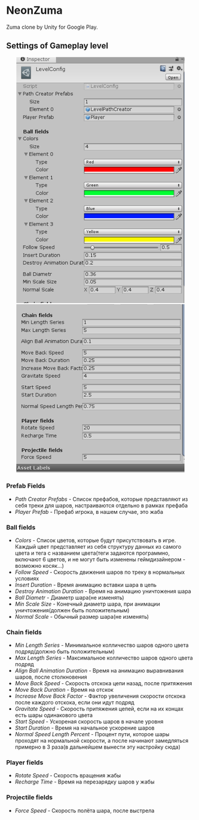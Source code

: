 # NeonZuma
Zuma clone by Unity for Google Play.

## Settings of Gameplay level
<p align="center">
  <img src="images/settings_1.PNG" alt="Settings" width=450>
  <img src="images/settings_2.PNG" alt="Settings" width=450>
</p>

### Prefab Fields
* <i>Path Creator Prefabs</i> - Список префабов, которые представляют из себя треки для шаров, настраиваются отдельно в рамках префаба<br/>
* <i>Player Prefab</i> - Префаб игрока, в нашем случае, это жаба
### Ball fields
* <i>Colors</i> - Список цветов, которые будут присутствовать в игре. Каждый цвет представляет из себя структуру данных из самого цвета и тега с названием цвета(теги задаются программно, включают 6 цветов, и не могут быть изменены геймдизайнером - возможно косяк...)
* <i>Follow Speed</i> - Скорость движения шаров по треку в нормальных условиях
* <i>Insert Duration</i> - Время анимацию вставки шара в цепь
* <i>Destroy Animation Duration</i> - Время на анимацию уничтожения шара
* <i>Ball Diametr</i> - Диаметр шара(не изменять)
* <i>Min Scale Size</i> - Конечный диаметр шара, при анимации уничтожения(должен быть положительным)
* <i>Normal Scale</i> - Обычный размер шара(не изменять)
### Chain fields
* <i>Min Length Series</i> - Минимальное колличество шаров одного цвета подряд(должно быть положительным)
* <i>Max Length Series</i> - Максимальное колличество шаров одного цвета подряд
* <i>Align Ball Animation Duration</i> - Время на анимацию выравнивания шаров, после столкновения
* <i>Move Back Speed</i> - Скорость отскока цепи назад, после притяжения
* <i>Move Back Duration</i> - Время на отскок
* <i>Increase Move Back Factor</i> - Фактор увеличения скорости отскока после каждого отскока, если они идут подряд
* <i>Gravitate Speed</i> - Скорость притяжения цепей, если на их концах есть шары одинакового цвета
* <i>Start Speed</i> - Ускореная скорость шаров в начале уровня
* <i>Start Duration</i> - Время на начальное ускорение шаров
* <i>Normal Speed Length Percent</i> - Процент пути, которое шары проходят на нормальной скорости, а после начинают замедляться примерно в 3 раза(в дальнейшем вынести эту настройку сюда)
### Player fields
* <i>Rotate Speed</i> - Скорость вращения жабы
* <i>Recharge Time</i> - Время на перезарядку шаров у жабы
### Projectile fields
* <i>Force Speed</i> - Скорость полёта шара, после выстрела
